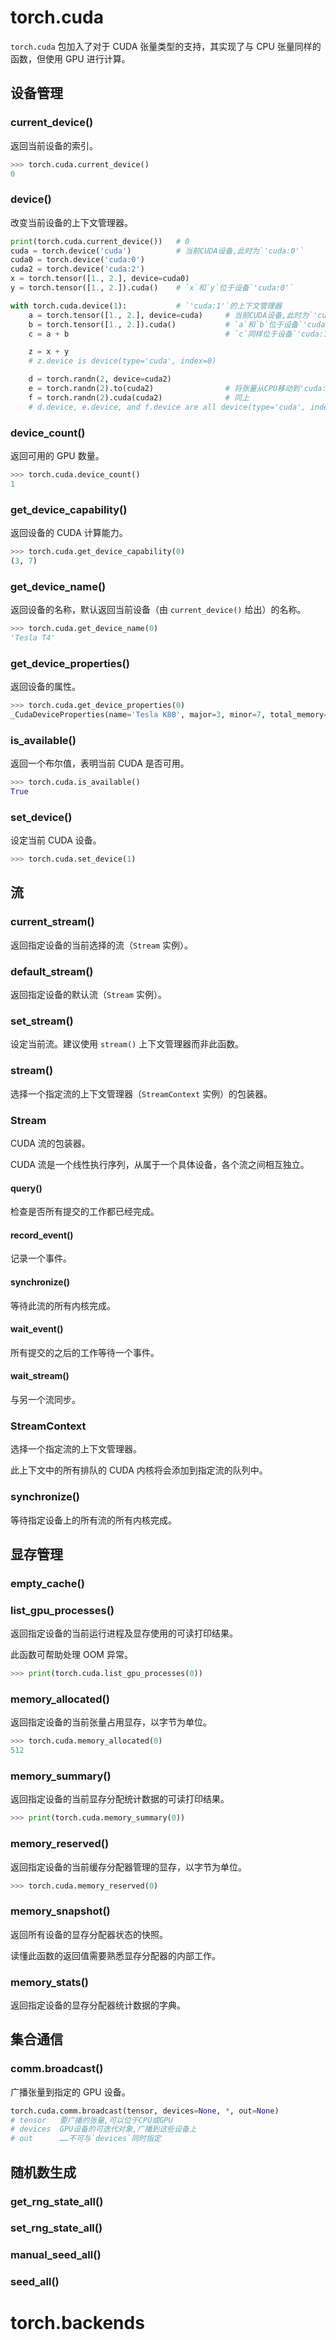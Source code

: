 

# torch.cuda

`torch.cuda` 包加入了对于 CUDA 张量类型的支持，其实现了与 CPU 张量同样的函数，但使用 GPU 进行计算。

## 设备管理

### current_device()

返回当前设备的索引。

```python
>>> torch.cuda.current_device()
0
```

### device()

改变当前设备的上下文管理器。

```python
print(torch.cuda.current_device())   # 0
cuda = torch.device('cuda')          # 当前CUDA设备,此时为`'cuda:0'`
cuda0 = torch.device('cuda:0')
cuda2 = torch.device('cuda:2')
x = torch.tensor([1., 2.], device=cuda0)
y = torch.tensor([1., 2.]).cuda()    # `x`和`y`位于设备`'cuda:0'`

with torch.cuda.device(1):           # `'cuda:1'`的上下文管理器
    a = torch.tensor([1., 2.], device=cuda)     # 当前CUDA设备,此时为`'cuda:1'`
    b = torch.tensor([1., 2.]).cuda()           # `a`和`b`位于设备`'cuda:1'`
    c = a + b                                   # `c`同样位于设备`'cuda:1'`

    z = x + y
    # z.device is device(type='cuda', index=0)

    d = torch.randn(2, device=cuda2)
    e = torch.randn(2).to(cuda2)                # 将张量从CPU移动到'cuda:2'
    f = torch.randn(2).cuda(cuda2)              # 同上
    # d.device, e.device, and f.device are all device(type='cuda', index=2)
```

### device_count()

返回可用的 GPU 数量。

```python
>>> torch.cuda.device_count()
1
```

### get_device_capability()

返回设备的 CUDA 计算能力。

```python
>>> torch.cuda.get_device_capability(0)
(3, 7)
```

### get_device_name()

返回设备的名称，默认返回当前设备（由 `current_device()` 给出）的名称。

```python
>>> torch.cuda.get_device_name(0)
'Tesla T4'
```

### get_device_properties()

返回设备的属性。

```python
>>> torch.cuda.get_device_properties(0)
_CudaDeviceProperties(name='Tesla K80', major=3, minor=7, total_memory=11441MB, multi_processor_count=13)
```

### is_available()

返回一个布尔值，表明当前 CUDA 是否可用。

```python
>>> torch.cuda.is_available()
True
```

### set_device()

设定当前 CUDA 设备。

```python
>>> torch.cuda.set_device(1)
```

## 流

### current_stream()

返回指定设备的当前选择的流（`Stream` 实例）。

### default_stream()

返回指定设备的默认流（`Stream` 实例）。

### set_stream()

设定当前流。建议使用 `stream()` 上下文管理器而非此函数。

### stream()

选择一个指定流的上下文管理器（`StreamContext` 实例）的包装器。

### Stream

CUDA 流的包装器。

CUDA 流是一个线性执行序列，从属于一个具体设备，各个流之间相互独立。

#### query()

检查是否所有提交的工作都已经完成。

#### record_event()

记录一个事件。

#### synchronize()

等待此流的所有内核完成。

#### wait_event()

所有提交的之后的工作等待一个事件。

#### wait_stream()

与另一个流同步。

### StreamContext

选择一个指定流的上下文管理器。

此上下文中的所有排队的 CUDA 内核将会添加到指定流的队列中。

### synchronize()

等待指定设备上的所有流的所有内核完成。

## 显存管理

### empty_cache()

### list_gpu_processes()

返回指定设备的当前运行进程及显存使用的可读打印结果。

此函数可帮助处理 OOM 异常。

```python
>>> print(torch.cuda.list_gpu_processes(0))
```

### memory_allocated()

返回指定设备的当前张量占用显存，以字节为单位。

```python
>>> torch.cuda.memory_allocated(0)
512
```

### memory_summary()

返回指定设备的当前显存分配统计数据的可读打印结果。

```python
>>> print(torch.cuda.memory_summary(0))
```

### memory_reserved()

返回指定设备的当前缓存分配器管理的显存，以字节为单位。

```python
>>> torch.cuda.memory_reserved(0)
```

### memory_snapshot()

返回所有设备的显存分配器状态的快照。

读懂此函数的返回值需要熟悉显存分配器的内部工作。

### memory_stats()

返回指定设备的显存分配器统计数据的字典。

## 集合通信

### comm.broadcast()

广播张量到指定的 GPU 设备。

```python
torch.cuda.comm.broadcast(tensor, devices=None, *, out=None)
# tensor   要广播的张量,可以位于CPU或GPU
# devices  GPU设备的可迭代对象,广播到这些设备上
# out      ……不可与`devices`同时指定
```

## 随机数生成

### get_rng_state_all()

### set_rng_state_all()

### manual_seed_all()

### seed_all()

# torch.backends


